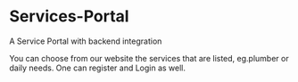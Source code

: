 # Services-Portal
A Service Portal with backend integration

You can choose from our website the services that are listed, eg.plumber or daily needs. 
One can register and Login as well.

